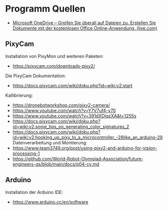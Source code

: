 # Programm Quellen
* [Microsoft OneDrive – Greifen Sie überall auf Dateien zu. Erstellen Sie Dokumente mit der kostenlosen Office Online-Anwendung. (live.com)](https://onedrive.live.com/redir?resid=98894E86045C0251%215458&authkey=%21AMxOOWO45tvFx4M&page=View&wd=target%282.Elektronics%2FDriver.one%7Cc09fd053-da17-4ec4-83fc-96b5b9c862bb%2FArduino%20DC%20Motor%20Control%20Tutorial%20-%20L298N%20%5C%7C%20H-%7C0901fd0f-0f5d-4dec-bbf3-73502e1f2ba4%2F%29&wdorigin=NavigationUrl)
## PixyCam
Installation von PixyMon und weiteren Paketen:
* https://pixycam.com/downloads-pixy2/

Die PixyCam Dokumentation:
* https://docs.pixycam.com/wiki/doku.php?id=wiki:v2:start 

Kallibrierung:
* https://dronebotworkshop.com/pixy2-camera/
* https://www.youtube.com/watch?v=Y7V7uf4-v70
* https://www.youtube.com/watch?v=391dXDjqzXA&t=1255s
* https://docs.pixycam.com/wiki/doku.php?id=wiki:v2:some_tips_on_generating_color_signatures_2
* https://docs.pixycam.com/wiki/doku.php?id=wiki:v2:hooking_up_pixy_to_a_microcontroller_-28like_an_arduino-29
Datenverarbeitung und Montierung:
* https://www.team3749.org/post/using-pixy2-and-arduino-for-vision-processing-1
* https://github.com/World-Robot-Olympiad-Association/future-engineers-gs/blob/main/docs/p04-cv.md
## Arduino
Installation der Arduino IDE:
* https://www.arduino.cc/en/software




